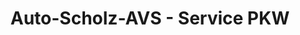 ---
title: "Auto-Scholz-AVS - Service PKW"
url: /windischleuba/auto-scholz-avs-service-pkw/
shop: Autowerkstatt
---